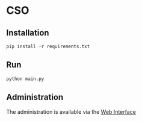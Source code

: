 # CSO

## Installation

```shell
pip install -r requirements.txt
```

## Run

```shell
python main.py
```

## Administration

The administration is available via the [Web Interface](http://localhost:5000/admin)